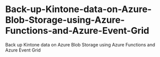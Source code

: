 # Back-up-Kintone-data-on-Azure-Blob-Storage-using-Azure-Functions-and-Azure-Event-Grid
Back up Kintone data on Azure Blob Storage using Azure Functions and Azure Event Grid
